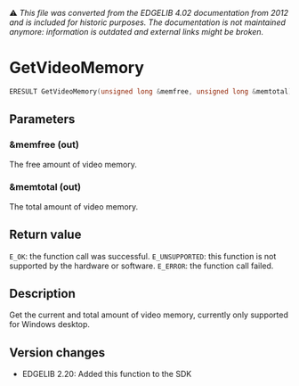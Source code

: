 :warning: _This file was converted from the EDGELIB 4.02 documentation from 2012 and is included for historic purposes. The documentation is not maintained anymore: information is outdated and external links might be broken._

# GetVideoMemory


```c++
ERESULT GetVideoMemory(unsigned long &memfree, unsigned long &memtotal)
```

## Parameters
### &memfree (out)
The free amount of video memory.

### &memtotal (out)
The total amount of video memory.

## Return value
`E_OK`: the function call was successful. 
`E_UNSUPPORTED`: this function is not supported by the hardware or software. 
`E_ERROR`: the function call failed.

## Description
Get the current and total amount of video memory, currently only supported for Windows desktop.

## Version changes
- EDGELIB 2.20: Added this function to the SDK

